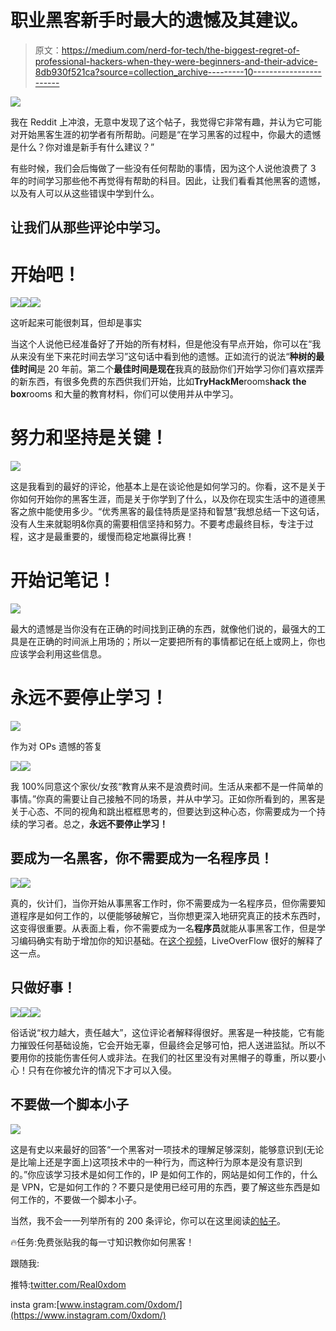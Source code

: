 # 职业黑客新手时最大的遗憾及其建议。

> 原文：<https://medium.com/nerd-for-tech/the-biggest-regret-of-professional-hackers-when-they-were-beginners-and-their-advice-8db930f521ca?source=collection_archive---------10----------------------->

![](img/cd0df1bedcbb45c426227924bcdba83a.png)

我在 Reddit 上冲浪，无意中发现了这个帖子，我觉得它非常有趣，并认为它可能对开始黑客生涯的初学者有所帮助。问题是“在学习黑客的过程中，你最大的遗憾是什么？你对谁是新手有什么建议？”

有些时候，我们会后悔做了一些没有任何帮助的事情，因为这个人说他浪费了 3 年的时间学习那些他不再觉得有帮助的科目。因此，让我们看看其他黑客的遗憾，以及有人可以从这些错误中学到什么。

## 让我们从那些评论中学习。

# 开始吧！

![](img/7316df96dde1e42f463b8d9b200b8236.png)![](img/262a45c7b3bd7b9fcda3636819a4fbad.png)![](img/63fb7dbb8e354a726549c3dbf6d203dc.png)

这听起来可能很刺耳，但却是事实

当这个人说他已经准备好了开始的所有材料，但是他没有早点开始，你可以在“我从来没有坐下来花时间去学习”这句话中看到他的遗憾。正如流行的说法“**种树的最佳时间**是 20 年前。第二个**最佳时间是现在**我真的鼓励你们开始学习你们喜欢摆弄的新东西，有很多免费的东西供我们开始，比如**TryHackMe**rooms**hack the box**rooms 和大量的教育材料，你们可以使用并从中学习。

# 努力和坚持是关键！

![](img/72e246a0542b7a25a7c4f3d1429a7877.png)

这是我看到的最好的评论，他基本上是在谈论他是如何学习的。你看，这不是关于你如何开始你的黑客生涯，而是关于你学到了什么，以及你在现实生活中的道德黑客之旅中能使用多少。“优秀黑客的最佳特质是坚持和智慧”我想总结一下这句话，没有人生来就聪明&你真的需要相信坚持和努力。不要考虑最终目标，专注于过程，这才是最重要的，缓慢而稳定地赢得比赛！

# 开始记笔记！

![](img/fca6a793ee9a3be43fee1c35e565db8d.png)

最大的遗憾是当你没有在正确的时间找到正确的东西，就像他们说的，最强大的工具是在正确的时间派上用场的；所以一定要把所有的事情都记在纸上或网上，你也应该学会利用这些信息。

# 永远不要停止学习！

![](img/9489af76377e0dcb1d27f55b44cb8203.png)

作为对 OPs 遗憾的答复

![](img/9bf728d6c252b5af55b86b92acd5b1d9.png)![](img/472fa79f090de248e15403e5295c56d3.png)

我 100%同意这个家伙/女孩“教育从来不是浪费时间。生活从来都不是一件简单的事情。”你真的需要让自己接触不同的场景，并从中学习。正如你所看到的，黑客是关于心态、不同的视角和跳出框框思考的，但要达到这种心态，你需要成为一个持续的学习者。总之，**永远不要停止学习！**

## 要成为一名黑客，你不需要成为一名程序员！

![](img/9343a9fdf54e73402641035bcb370979.png)![](img/d529d7ea65e246ffde09d55904ad0814.png)

真的，伙计们，当你开始从事黑客工作时，你不需要成为一名程序员，但你需要知道程序是如何工作的，以便能够破解它，当你想更深入地研究真正的技术东西时，这变得很重要。从表面上看，你不需要成为一名**程序员**就能从事黑客工作，但是学习编码确实有助于增加你的知识基础。在[这个视频](https://www.youtube.com/watch?v=wv2YhT89LDU)，LiveOverFlow 很好的解释了这一点。

## 只做好事！

![](img/13576b924cc56f3a5d6cc5b1bf601296.png)![](img/0312eaeb1175591c8a9c08cb24b8af15.png)![](img/f1dac7f4f805ecc8f095043d49dff254.png)

俗话说“权力越大，责任越大”，这位评论者解释得很好。黑客是一种技能，它有能力摧毁任何基础设施，它会开始无辜，但最终会足够可怕，把人送进监狱。所以不要用你的技能伤害任何人或非法。在我们的社区里没有对黑帽子的尊重，所以要小心！只有在你被允许的情况下才可以入侵。

## 不要做一个脚本小子

![](img/3b532692dc06d7c026ee6f7ebdef081b.png)

这是有史以来最好的回答“一个黑客对一项技术的理解足够深刻，能够意识到(无论是比喻上还是字面上)这项技术中的一种行为，而这种行为原本是没有意识到的。”你应该学习技术是如何工作的，IP 是如何工作的，网站是如何工作的，什么是 VPN，它是如何工作的？不要只是使用已经可用的东西，要了解这些东西是如何工作的，不要做一个脚本小子。

当然，我不会一一列举所有的 200 条评论，你可以在这里阅读[的帖子](https://www.reddit.com/r/hacking/comments/nlsrc8/what_is_your_biggest_regret_of_all_time_in/)。

🔥任务:免费张贴我的每一寸知识教你如何黑客！

跟随我:

推特:[twitter.com/Real0xdom](https://twitter.com/Real0xdom)

insta gram:[www.instagram.com/0xdom/](https://www.instagram.com/0xdom/)